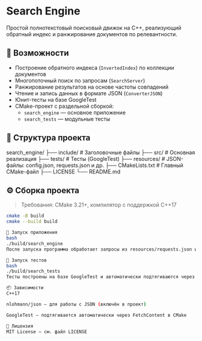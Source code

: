 # Search Engine

Простой полнотекстовый поисковый движок на C++, реализующий обратный индекс и ранжирование документов по релевантности.

## 🧩 Возможности
- Построение обратного индекса (`InvertedIndex`) по коллекции документов
- Многопоточный поиск по запросам (`SearchServer`)
- Ранжирование результатов на основе частоты совпадений
- Чтение и запись данных в формате JSON (`ConverterJSON`)
- Юнит-тесты на базе GoogleTest
- CMake-проект с раздельной сборкой:
  - `search_engine` — основное приложение
  - `search_tests` — модульные тесты

## 📁 Структура проекта
search_engine/
├── include/ # Заголовочные файлы
├── src/ # Основная реализация
├── tests/ # Тесты (GoogleTest)
├── resources/ # JSON-файлы: config.json, requests.json и др.
├── CMakeLists.txt # Главный CMake-файл
├── LICENSE
└── README.md

## ⚙️ Сборка проекта
> Требования: CMake 3.21+, компилятор с поддержкой C++17
```bash
cmake -B build
cmake --build build

🚀 Запуск приложения
bash
./build/search_engine
После запуска программа обработает запросы из resources/requests.json и создаст answers.json.

🧪 Запуск тестов
bash
./build/search_tests
Тесты построены на базе GoogleTest и автоматически подтягиваются через CMake.

📦 Зависимости
C++17

nlohmann/json — для работы с JSON (включён в проект)

GoogleTest — подтягивается автоматически через FetchContent в CMake

📄 Лицензия
MIT License — см. файл LICENSE

